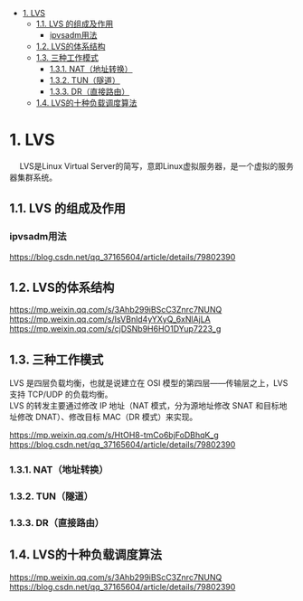 <!-- TOC -->

- [1. LVS](#1-lvs)
    - [1.1. LVS 的组成及作用](#11-lvs-的组成及作用)
        - [ipvsadm用法](#ipvsadm用法)
    - [1.2. LVS的体系结构](#12-lvs的体系结构)
    - [1.3. 三种工作模式](#13-三种工作模式)
        - [1.3.1. NAT（地址转换）](#131-nat地址转换)
        - [1.3.2. TUN（隧道）](#132-tun隧道)
        - [1.3.3. DR（直接路由）](#133-dr直接路由)
    - [1.4. LVS的十种负载调度算法](#14-lvs的十种负载调度算法)

<!-- /TOC -->

# 1. LVS

<!-- 
超详细！一文带你了解 LVS 负载均衡集群！
https://mp.weixin.qq.com/s/3Ahb299iBScC3Znrc7NUNQ

LVS
https://www.cnblogs.com/cq146637/p/8517818.html
https://blog.csdn.net/ghost_leader/article/details/55827729
-->


&emsp; LVS是Linux Virtual Server的简写，意即Linux虚拟服务器，是一个虚拟的服务器集群系统。  


## 1.1. LVS 的组成及作用  
<!-- 
https://mp.weixin.qq.com/s/3Ahb299iBScC3Znrc7NUNQ
-->

### ipvsadm用法  
https://blog.csdn.net/qq_37165604/article/details/79802390

## 1.2. LVS的体系结构  

https://mp.weixin.qq.com/s/3Ahb299iBScC3Znrc7NUNQ
https://mp.weixin.qq.com/s/IsVBnld4yYXyQ_6xNlAjLA
https://mp.weixin.qq.com/s/cjDSNb9H6HO1DYup7223_g

## 1.3. 三种工作模式
LVS 是四层负载均衡，也就是说建立在 OSI 模型的第四层——传输层之上，LVS 支持 TCP/UDP 的负载均衡。  
LVS 的转发主要通过修改 IP 地址（NAT 模式，分为源地址修改 SNAT 和目标地址修改 DNAT）、修改目标 MAC（DR 模式）来实现。  

https://mp.weixin.qq.com/s/HtOH8-tmCo6bjFoDBhqK_g
https://blog.csdn.net/qq_37165604/article/details/79802390

### 1.3.1. NAT（地址转换）  


### 1.3.2. TUN（隧道）  


### 1.3.3. DR（直接路由）  


## 1.4. LVS的十种负载调度算法  
https://mp.weixin.qq.com/s/3Ahb299iBScC3Znrc7NUNQ
https://blog.csdn.net/qq_37165604/article/details/79802390



